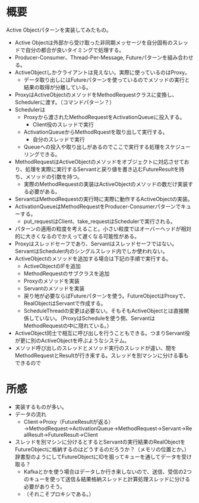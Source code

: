 # 概要

Active Objectパターンを実装してみたもの。

* Active Objectは外部から受け取った非同期メッセージを自分固有のスレッドで自分の都合が良いタイミングで処理する。
* Producer-Consumer、Thread-Per-Message, Futureパターンを組み合わせる。
* ActiveObjectしかクライアントは見えない。実際に使っているのはProxy。
  * データ取り出しにはFutureパターンを使っているのでメソッドの実行と結果の取得が分離している。
* ProxyはActiveObjectのメソッドをMethodRequestクラスに変換し、Schedulerに渡す。（コマンドパターン？）
* Schedulerは
  * Proxyから渡されたMethodRequestをActivationQueueに投入する。
    * Client役のスレッドで実行
  * ActivationQueueからMethodRquestを取り出して実行する。
    * 自分のスレッドで実行
  * Queueへの投入や取り出しがあるのでここで実行する処理をスケジューリングできる。
* MethodRequestはActiveObjectのメソッドをオブジェクトに対応させており、処理を実際に実行するServantと戻り値を書き込むFutureResultを持ち、メソッドの引数を持つ。
  * 実際のMethodRequestの実装はActiveObjectのメソッドの数だけ実装する必要がある。
* ServantはMethodRequestの実行時に実際に動作するActiveObjectの実装。
* ActivationQueueはMethodRequestをProducer-Consumerパターンでキューする。
  * put_requestはClient、take_requestはSchedulerで実行される。
* パターンの適用の粒度を考えること。小さい粒度ではオーバーヘッドが相対的に大きくなるのでかえって遅くなる可能性がある。
* Proxyはスレッドセーフであり、Servantはスレッドセーフではない。ServantはScheduler内のシングルスレッド内でしか使われない。
* ActiveObjectのメソッドを追加する場合は下記の手順で実行する。
  * ActiveObjectのIFを追加
  * MethodRequestのサブクラスを追加
  * Proxyのメソッドを実装
  * Servantのメソッドを実装
  * 戻り地が必要ならばFutureパターンを使う。FutureObjectはProxyで、RealObjectはServantで作成する。
  * ScheduleThreadの変更は必要ない。そもそもActiveObjectとは直接関係していない。（ProxyはScheduleを使う側、ServantはMethodRequestの中に隠れている。）
* ActiveObject同士で相互に呼び出しを行うこともできる。つまりServant役が更に別のActiveObjectを呼ぶようなシステム。
* メソッド呼び出しのスレッドとメソッド実行のスレッドが違い、間をMethodRequestとResultが行き来する。スレッドを別マシンに分ける事もできるので

# 所感

* 実装するものが多い。
* データの流れ
  * Client→Proxy（FutureResultが返る）→MethodRequest→ActivationQueue→MethodRequest→Servant→RealResult→FutureResult→Client
* スレッドを別マシンに分けるとするとServantの実行結果のRealObjectをFutureObjectに格納するのはどうするのだろうか？（メモリの位置とか。）辞書型のようにしてFutureObjectにIDを振ってキューを通してデータを受け取る？
  * Kafkaとかを使う場合はデータしか行き来しないので、送信、受信の2つのキューを使って送信＆結果格納スレッドと計算処理スレッドに分ける必要がありそう。
  * （それこそプロキシである。）
